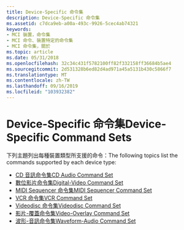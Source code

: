 ```yaml
---
title: Device-Specific 命令集
description: Device-Specific 命令集
ms.assetid: c7dca9eb-a00a-493c-9926-5cec4ab74321
keywords:
- MCI 裝置，命令集
- MCI 命令、裝置特定的命令集
- MCI 命令集，關於
ms.topic: article
ms.date: 05/31/2018
ms.openlocfilehash: 32c34c431f5782100ff82f332158ff36684b5ae4
ms.sourcegitcommit: 2d531328b6ed82d4ad971a45a5131b430c5866f7
ms.translationtype: MT
ms.contentlocale: zh-TW
ms.lasthandoff: 09/16/2019
ms.locfileid: "103932382"
---
```

# <a name="device-specific-command-sets"></a><span data-ttu-id="f2a0e-106">Device-Specific 命令集</span><span class="sxs-lookup"><span data-stu-id="f2a0e-106">Device-Specific Command Sets</span></span>

<span data-ttu-id="f2a0e-107">下列主題列出每種裝置類型所支援的命令：</span><span class="sxs-lookup"><span data-stu-id="f2a0e-107">The following topics list the commands supported by each device type:</span></span>

-   [<span data-ttu-id="f2a0e-108">CD 音訊命令集</span><span class="sxs-lookup"><span data-stu-id="f2a0e-108">CD Audio Command Set</span></span>](cd-audio-command-set.md)
-   [<span data-ttu-id="f2a0e-109">數位影片命令集</span><span class="sxs-lookup"><span data-stu-id="f2a0e-109">Digital-Video Command Set</span></span>](digital-video-command-set.md)
-   [<span data-ttu-id="f2a0e-110">MIDI Sequencer 命令集</span><span class="sxs-lookup"><span data-stu-id="f2a0e-110">MIDI Sequencer Command Set</span></span>](midi-sequencer-command-set.md)
-   [<span data-ttu-id="f2a0e-111">VCR 命令集</span><span class="sxs-lookup"><span data-stu-id="f2a0e-111">VCR Command Set</span></span>](vcr-command-set.md)
-   [<span data-ttu-id="f2a0e-112">Videodisc 命令集</span><span class="sxs-lookup"><span data-stu-id="f2a0e-112">Videodisc Command Set</span></span>](videodisc-command-set.md)
-   [<span data-ttu-id="f2a0e-113">影片-覆蓋命令集</span><span class="sxs-lookup"><span data-stu-id="f2a0e-113">Video-Overlay Command Set</span></span>](video-overlay-command-set.md)
-   [<span data-ttu-id="f2a0e-114">波形-音訊命令集</span><span class="sxs-lookup"><span data-stu-id="f2a0e-114">Waveform-Audio Command Set</span></span>](waveform-audio-command-set.md)

 

 




